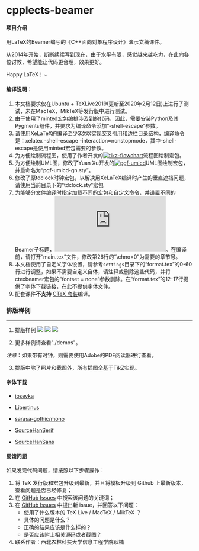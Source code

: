 # cpplects-beamer

#### 项目介绍
用LaTeX的Beamer编写的《C++面向对象程序设计》演示文稿课件。

从2014年开始，断断续续写到现在，由于水平有限，感觉越来越吃力，在此向各位讨教，希望能让代码更合理，效果更好。

Happy LaTeX！~

#### 编译说明：

1. 本文档要求仅在Ubuntu + TeXLive2019(更新至2020年2月12日)上进行了测试，未在MacTeX、MikTeX等发行版中进行测试。
2. 由于使用了minted宏包编排涉及到的代码，因此，需要安装Python及其Pygments组件，并要求为编译命令添加“-shell-escape”参数。
3. 请使用XeLaTeX的编译至少3次以实现交叉引用和边栏目录结构，编译命令是：xelatex -shell-escape -interaction=nonstopmode，其中-shell-escape是使用minted宏包需要的参数。
4. 为方便绘制流程图，使用了作者开发的[![tikz-flowchart](https://github.com/registor/tikz-flowchart)](https://github.com/registor/tikz-flowchart)流程图绘制宏包。
5. 为方便绘制UML图，修改了Yuan Xu开发的[![pgf-umlcd](https://github.com/xuyuan/pgf-umlcd)](https://github.com/xuyuan/pgf-umlcd)UML图绘制宏包，并重命名为“pgf-umlcd-gn.sty”。
6. 修改了原tdclock时钟宏包，以解决用XeLaTeX编译时产生的垂直遮挡问题，请使用当前目录下的“tdclock.sty”宏包
7. 为能够分文件编译时指定加载不同的宏包和自定义命令，并设置不同的Beamer子标题，[![利用ifcase实现Beamer中include多文件中的单个tex文件的编译](https://wenda.latexstudio.net/article-5018.html)](https://wenda.latexstudio.net/article-5018.html)。在编译前，请打开“main.tex”文件，修改第26行的“\chno=0”为需要的章节号。
8. 本文档使用了自定义字体设置，请参考`settings`目录下的“format.tex”的0-60行进行调整，如果不需要自定义自体，请注释或删除这些代码，并将ctexbeamer宏包的“fontset = none”参数删除。在“format.tex”的12-17行提供了字体下载链接，在此不提供字体文件。
9. 配套课件**不支持** [CTeX 套装](http://www.ctex.org/CTeXDownload)编译。

### 排版样例
---------------------

1. 排版样例
![](./screenshot/01withclock2.png)
![](./screenshot/02tikzfig2.png)
![](./screenshot/03UML2.png)

2. 更多样例请查看"./demos"。

*注意*：如果带有时钟，则需要使用Adobe的PDF阅读器进行查看。

3. 排版中除了照片和截图外，所有插图全基于TikZ实现。

#### 字体下载

- [iosevka](https://github.com/be5invis/Iosevka/releases)

- [Libertinus](https://github.com/alif-type/libertinus/releases)

- [sarasa-gothic/mono](https://github.com/be5invis/Sarasa-Gothic/releases)

- [SourceHanSerif](https://github.com/adobe-fonts/source-han-serif/releases)

- [SourceHanSans](https://github.com/adobe-fonts/source-han-sans/releases)

#### 反馈问题

如果发现代码问题，请按照以下步骤操作：

1. 将 TeX 发行版和宏包升级到最新，并且将模板升级到 Github 上最新版本，
查看问题是否已经修复；
2. 在 [GitHub Issues](https://github.com/registor/cpplects-beamer/issues)
中搜索该问题的关键词；
3. 在 [GitHub Issues](https://github.com/registor/cpplects-beamer/issues)
中提出新 issue，并回答以下问题：
    - 使用了什么版本的 TeX Live / MacTeX / MikTeX ？
    - 具体的问题是什么？
    - 正确的结果应该是什么样的？
    - 是否应该附上相关源码或者截图？
4. 联系作者：西北农林科技大学信息工程学院耿楠

